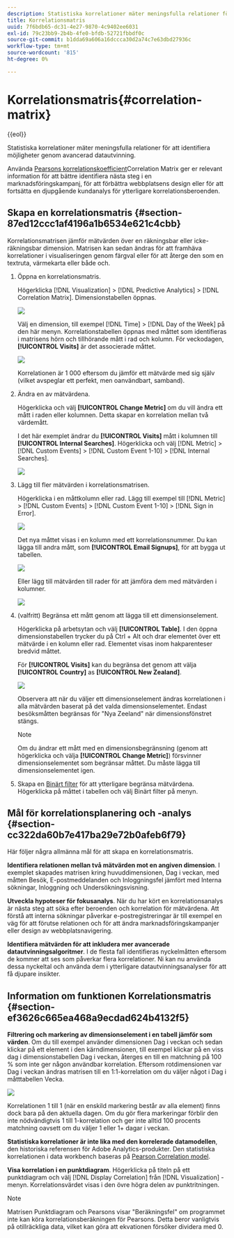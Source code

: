 ```yaml
---
description: Statistiska korrelationer mäter meningsfulla relationer för att identifiera möjligheter genom avancerad datautvinning.
title: Korrelationsmatris
uuid: 7f6bdb65-dc31-4e27-9870-4c9402ee6031
exl-id: 79c23bb9-2b4b-4fe0-bfdb-52721fbbdf0c
source-git-commit: b1dda69a606a16dccca30d2a74c7e63dbd27936c
workflow-type: tm+mt
source-wordcount: '815'
ht-degree: 0%

---
```


# Korrelationsmatris{#correlation-matrix}

{{eol}}

Statistiska korrelationer mäter meningsfulla relationer för att identifiera möjligheter genom avancerad datautvinning.

Använda [Pearsons korrelationskoefficient](../../../../home/c-get-started/c-analysis-vis/c-correlation-analysis/c-correlation-pearsons.md#concept-5996cb8c89fd4df5b47b7318e7a1d29c)Correlation Matrix ger er relevant information för att bättre identifiera nästa steg i en marknadsföringskampanj, för att förbättra webbplatsens design eller för att fortsätta en djupgående kundanalys för ytterligare korrelationsberoenden.

## Skapa en korrelationsmatris {#section-87ed12ccc1af4196a1b6534e621c4cbb}

Korrelationsmatrisen jämför mätvärden över en räkningsbar eller icke-räkningsbar dimension. Matrisen kan sedan ändras för att framhäva korrelationer i visualiseringen genom färgval eller för att återge den som en textruta, värmekarta eller både och.

1. Öppna en korrelationsmatris.

   Högerklicka [!DNL Visualization] > [!DNL Predictive Analytics] > [!DNL Correlation Matrix]. Dimensionstabellen öppnas.

   ![](assets/correlation_matrix_2.png)

   Välj en dimension, till exempel [!DNL Time] > [!DNL Day of the Week] på den här menyn. Korrelationstabellen öppnas med måttet som identifieras i matrisens hörn och tillhörande mått i rad och kolumn. För veckodagen, **[!UICONTROL Visits]** är det associerade måttet.

   ![](assets/correlation_matrix_1.png)

   Korrelationen är 1 000 eftersom du jämför ett mätvärde med sig själv (vilket avspeglar ett perfekt, men oanvändbart, samband).

1. Ändra en av mätvärdena.

   Högerklicka och välj **[!UICONTROL Change Metric]** om du vill ändra ett mått i raden eller kolumnen. Detta skapar en korrelation mellan två värdemått.

   I det här exemplet ändrar du **[!UICONTROL Visits]** mått i kolumnen till **[!UICONTROL Internal Searches]**. Högerklicka och välj [!DNL Metric] > [!DNL Custom Events] > [!DNL Custom Event 1-10] > [!DNL Internal Searches].

   ![](assets/correlation_matrix_change_metric.png)

1. Lägg till fler mätvärden i korrelationsmatrisen.

   Högerklicka i en måttkolumn eller rad. Lägg till exempel till [!DNL Metric] > [!DNL Custom Events] > [!DNL Custom Event 1-10] > [!DNL Sign in Error].

   ![](assets/correlation_matrix_11.png)

   Det nya måttet visas i en kolumn med ett korrelationsnummer. Du kan lägga till andra mått, som **[!UICONTROL Email Signups]**, för att bygga ut tabellen.

   ![](assets/correlation_matrix_6.png)

   Eller lägg till mätvärden till rader för att jämföra dem med mätvärden i kolumner.

   ![](assets/correlation_matrix_add_metric.png)

1. (valfritt) Begränsa ett mått genom att lägga till ett dimensionselement.

   Högerklicka på arbetsytan och välj **[!UICONTROL Table]**. I den öppna dimensionstabellen trycker du på Ctrl + Alt och drar elementet över ett mätvärde i en kolumn eller rad. Elementet visas inom hakparenteser bredvid måttet.

   För **[!UICONTROL Visits]** kan du begränsa det genom att välja **[!UICONTROL Country]** as **[!UICONTROL New Zealand]**.

   ![](assets/correlation_matrix_dim_element.png)

   Observera att när du väljer ett dimensionselement ändras korrelationen i alla mätvärden baserat på det valda dimensionselementet. Endast besöksmåtten begränsas för &quot;Nya Zeeland&quot; när dimensionsfönstret stängs.

   >[!NOTE]
   >
   >Om du ändrar ett mått med en dimensionsbegränsning (genom att högerklicka och välja **[!UICONTROL Change Metric]**) försvinner dimensionselementet som begränsar måttet. Du måste lägga till dimensionselementet igen.

1. Skapa en [Binärt filter](../../../../home/c-get-started/c-analysis-vis/c-correlation-analysis/c-correlation-binary-filter.md#concept-24e1daff43c540f69019f236976da31c) för att ytterligare begränsa mätvärdena. Högerklicka på måttet i tabellen och välj Binärt filter på menyn.

## Mål för korrelationsplanering och -analys {#section-cc322da60b7e417ba29e72b0afeb6f79}

Här följer några allmänna mål för att skapa en korrelationsmatris.

**Identifiera relationen mellan två mätvärden mot en angiven dimension**. I exemplet skapades matrisen kring huvuddimensionen, Dag i veckan, med måtten Besök, E-postmeddelanden och Inloggningsfel jämfört med Interna sökningar, Inloggning och Undersökningsvisning.

**Utveckla hypoteser för fokusanalys**. När du har kört en korrelationsanalys är nästa steg att söka efter beroenden och korrelation för mätvärdena. Att förstå att interna sökningar påverkar e-postregistreringar är till exempel en väg för att förutse relationen och för att ändra marknadsföringskampanjer eller design av webbplatsnavigering.

**Identifiera mätvärden för att inkludera mer avancerade datautvinningsalgoritmer**. I de flesta fall identifieras nyckelmåtten eftersom de kommer att ses som påverkar flera korrelationer. Ni kan nu använda dessa nyckeltal och använda dem i ytterligare datautvinningsanalyser för att få djupare insikter.

## Information om funktionen Korrelationsmatris {#section-ef3626c665ea468a9ecdad624b4132f5}

**Filtrering och markering av dimensionselement i en tabell jämför som värden**. Om du till exempel använder dimensionen Dag i veckan och sedan klickar på ett element i den kärndimensionen, till exempel klickar på en viss dag i dimensionstabellen Dag i veckan, återges en till en matchning på 100 % som inte ger någon användbar korrelation. Eftersom rotdimensionen var Dag i veckan ändras matrisen till en 1:1-korrelation om du väljer något i Dag i måtttabellen Vecka.

![](assets/correlation_matrix_10.png)

Korrelationen 1 till 1 (när en enskild markering består av alla element) finns dock bara på den aktuella dagen. Om du gör flera markeringar förblir den inte nödvändigtvis 1 till 1-korrelation och ger inte alltid 100 procents matchning oavsett om du väljer 1 eller 1+ dagar i veckan.

**Statistiska korrelationer är inte lika med den korrelerade datamodellen**, den historiska referensen för Adobe Analytics-produkter. Den statistiska korrelationen i data workbench baseras på [Pearson Correlation model](../../../../home/c-get-started/c-analysis-vis/c-correlation-analysis/c-correlation-pearsons.md#concept-5996cb8c89fd4df5b47b7318e7a1d29c).

**Visa korrelation i en punktdiagram**. Högerklicka på titeln på ett punktdiagram och välj [!DNL Display Correlation] från [!DNL Visualization] -menyn. Korrelationsvärdet visas i den övre högra delen av punktritningen.

>[!NOTE]
>
>Matrisen Punktdiagram och Pearsons visar &quot;Beräkningsfel&quot; om programmet inte kan köra korrelationsberäkningen för Pearsons. Detta beror vanligtvis på otillräckliga data, vilket kan göra att ekvationen försöker dividera med 0.
